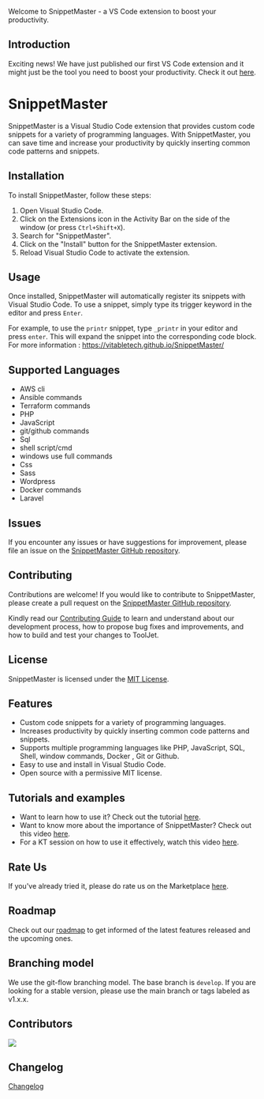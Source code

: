 Welcome to SnippetMaster - a VS Code extension to boost your productivity.

## Introduction

Exciting news! We have just published our first VS Code extension and it might just be the tool you need to boost your productivity. Check it out [here](https://marketplace.visualstudio.com/items?itemName=vitabletech.snippetmaster).
# SnippetMaster

SnippetMaster is a Visual Studio Code extension that provides custom code snippets for a variety of programming languages. With SnippetMaster, you can save time and increase your productivity by quickly inserting common code patterns and snippets.

## Installation

To install SnippetMaster, follow these steps:

1. Open Visual Studio Code.
2. Click on the Extensions icon in the Activity Bar on the side of the window (or press `Ctrl+Shift+X`).
3. Search for "SnippetMaster".
4. Click on the "Install" button for the SnippetMaster extension.
5. Reload Visual Studio Code to activate the extension.

## Usage

Once installed, SnippetMaster will automatically register its snippets with Visual Studio Code. To use a snippet, simply type its trigger keyword in the editor and press `Enter`.

For example, to use the `printr` snippet, type `_printr` in your editor and press `enter`. This will expand the snippet into the corresponding code block.
For more information : https://vitabletech.github.io/SnippetMaster/

## Supported Languages

* AWS cli
* Ansible commands
* Terraform commands
* PHP
* JavaScript
* git/github commands
* Sql
* shell script/cmd
* windows use full commands
* Css
* Sass
* Wordpress
* Docker commands
* Laravel

## Issues

If you encounter any issues or have suggestions for improvement, please file an issue on the [SnippetMaster GitHub repository](https://github.com/vitabletech/SnippetMaster/issues).

## Contributing

Contributions are welcome! If you would like to contribute to SnippetMaster, please create a pull request on the [SnippetMaster GitHub repository](https://github.com/vitabletech/SnippetMaster/pulls).

Kindly read our [Contributing Guide](CONTRIBUTING.md) to learn and understand about our development process, how to propose bug fixes and improvements, and how to build and test your changes to ToolJet. <br>


## License

SnippetMaster is licensed under the [MIT License](https://github.com/vitabletech/SnippetMaster/blob/main/LICENSE).

## Features
* Custom code snippets for a variety of programming languages.
* Increases productivity by quickly inserting common code patterns and snippets.
* Supports multiple programming languages like PHP, JavaScript, SQL, Shell, window commands, Docker , Git or Github.
* Easy to use and install in Visual Studio Code.
* Open source with a permissive MIT license.

## Tutorials and examples

- Want to learn how to use it? Check out the tutorial [here](https://vitabletech.github.io/SnippetMaster/).
- Want to know more about the importance of SnippetMaster? Check out this video [here](https://youtu.be/gEW9eqBYod8).
- For a KT session on how to use it effectively, watch this video [here](https://youtu.be/SjAkQXMdZqo).

## Rate Us

If you've already tried it, please do rate us on the Marketplace [here](https://marketplace.visualstudio.com/items?itemName=vitabletech.snippetmaster&ssr=false#review-details).

## Roadmap
Check out our [roadmap](#) to get informed of the latest features released and the upcoming ones.

## Branching model
We use the git-flow branching model. The base branch is `develop`. If you are looking for a stable version, please use the main branch or tags labeled as v1.x.x.

## Contributors
<a href="https://github.com/vitabletech/SnippetMaster/graphs/contributors">
  <img src="https://contrib.rocks/image?repo=vitabletech/SnippetMaster" />
</a>

## Changelog
[Changelog](changelog.md)
